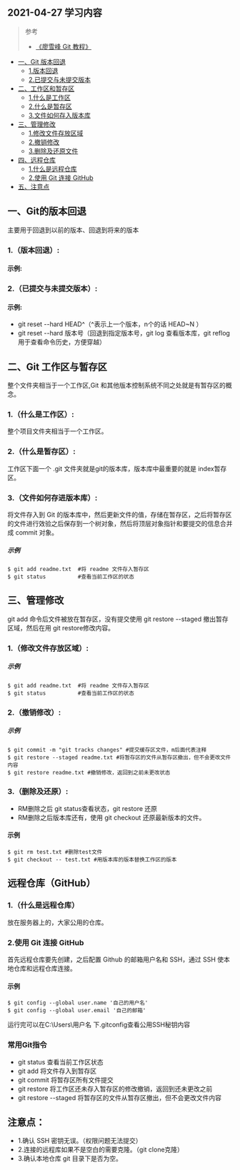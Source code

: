 ﻿## 2021-04-27 学习内容

>参考
> * [《廖雪峰 Git 教程》](https://www.liaoxuefeng.com/wiki/896043488029600)  
 
* [一、Git 版本回退]()
  * [1.版本回退](#1版本回退)
  * [2.已提交与未提交版本](#2已提交与未提交版本)
* [二、工作区和暂存区](#二git工作区与暂存区)
  *  [1.什么是工作区](#1什么是工作区)
  *  [2.什么是暂存区](#2什么是暂存区)
  *  [3.文件如何存入版本库](#3文件如何存进版本库)
* [三、管理修改](#三管理修改)
  * [1.修改文件存放区域](#1修改文件存放区域)
  * [2.撤销修改](#2撤销修改)
  * [3.删除及还原文件](#3删除及还原)
* [四、远程仓库](#远程仓库github)
  * [1.什么是远程仓库](#1什么是远程仓库)
  * [2.使用 Git 连接 GitHub ](#2使用git连接github)
* [五、注意点](#注意点)
  
## 一、Git的版本回退
主要用于回退到以前的版本、回退到将来的版本  
### 1.（版本回退）:  
#### 示例:


###  2.（已提交与未提交版本）:  
 #### 示例:
* git reset --hard HEAD^（^表示上一个版本，n个的话 HEAD~N ）
* git reset --hard 版本号（回退到指定版本号，git log 查看版本库，git reflog 用于查看命令历史，方便穿越）
 
## 二、Git 工作区与暂存区
 整个文件夹相当于一个工作区,Git 和其他版本控制系统不同之处就是有暂存区的概念。
 ### 1.（什么是工作区）:  
整个项目文件夹相当于一个工作区。
 ### 2.（什么是暂存区）:  
工作区下面一个 .git 文件夹就是git的版本库，版本库中最重要的就是 index暂存区。
 ### 3.（文件如何存进版本库）:  
  将文件存入到 Git 的版本库中，然后更新文件的值，存储在暂存区，之后将暂存区的文件进行效验之后保存到一个树对象，然后将顶层对象指针和要提交的信息合并成 commit 对象。
##### 示例
    $ git add readme.txt  #将 readme 文件存入暂存区
    $ git status          #查看当前工作区的状态 
 
## 三、管理修改
git add 命令后文件被放在暂存区，没有提交使用 git restore --staged 撤出暂存区域，然后在用 git restore修改内容。
### 1.（修改文件存放区域）:
  
##### 示例
    $ git add readme.txt  #将 readme 文件存入暂存区
    $ git status          #查看当前工作区的状态 
### 2.（撤销修改）:
##### 示例  
    $ git commit -m "git tracks changes" #提交缓存区文件，m后面代表注释
    $ git restore --staged readme.txt #将暂存区的文件从暂存区撤出，但不会更改文件内容
    $ git restore readme.txt #撤销修改，返回到之前未更改状态    
### 3.（删除及还原）:  
   * RM删除之后 git status查看状态，git restore 还原  
   * RM删除之后版本库还有，使用 git checkout 还原最新版本的文件。
#### 示例
    $ git rm test.txt #删除test文件
    $ git checkout -- test.txt #用版本库的版本替换工作区的版本

## 远程仓库（GitHub）
 ### 1.（什么是远程仓库）
 放在服务器上的，大家公用的仓库。
 ### 2.使用 Git 连接 GitHub
 首先远程仓库要先创建，之后配置 Github 的邮箱用户名和 SSH，通过 SSH 使本地仓库和远程仓库连接。  
#### 示例
    $ git config --global user.name '自己的用户名'
    $ git config --global user.email '自己的邮箱'
运行完可以在C:\Users\用户名 下.gitconfig查看公用SSH秘钥内容
### 常用Git指令
 * git status 查看当前工作区状态
 * git add    将文件存入到暂存区
 * git commit 将暂存区所有文件提交
 * git restore 将工作区还未存入暂存区的修改撤销，返回到还未更改之前
 * git restore --staged 将暂存区的文件从暂存区撤出，但不会更改文件内容
 
## 注意点：
* 1.确认 SSH 密钥无误。（权限问题无法提交）
* 2.连接的远程库如果不是空白的需要克隆。（git clone克隆）
* 3.确认本地仓库 git 目录下是否为空。